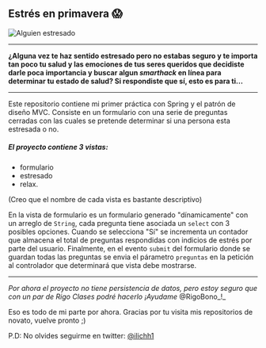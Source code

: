 ## Estrés en primavera :scream:

![Alguien estresado](http://blogs.jpmsonline.com/wp-content/uploads/2017/11/stress.jpg)

****

**¿Alguna vez te haz sentido estresado pero no estabas seguro y te importa tan poco tu salud y las emociones de tus seres queridos que decidiste darle poca importancia y buscar algun _smarthack_ en línea para determinar tu estado de salud? Si respondiste que sí, esto es para ti...**

****

Este repositorio contiene mi primer práctica con Spring y el patrón de diseño MVC. Consiste en un formulario con una serie de preguntas cerradas con las cuales se pretende determinar si una persona esta estresada o no. 

##### El proyecto contiene 3 **vistas**:
 * formulario
 * estresado
 * relax.
 
(Creo que el nombre de cada vista es bastante descriptivo)

En la vista de formulario es un formulario generado "dínamicamente" con un arreglo de ```String```, cada pregunta tiene asociada un ```select``` con 3 posibles opciones. Cuando se selecciona "Sí" se incrementa un contador que almacena el total de preguntas respondidas con indicios de estrés por parte del usuario. Finalmente, en el evento ```submit``` del formulario donde se guardan todas las preguntas se envia el párametro ```preguntas``` en la petición al controlador que determinará que vista debe mostrarse.

****

_Por ahora el proyecto no tiene persistencia de datos, pero estoy seguro que con un par de Rigo Clases podré hacerlo ¡Ayudame_ @RigoBono_!_

Eso es todo de mi parte por ahora. Gracias por tu visita mis repositorios de novato, vuelve pronto ;)

P.D: No olvides seguirme en twitter: [@ilichh1](https://twitter.com/ilichh1)
